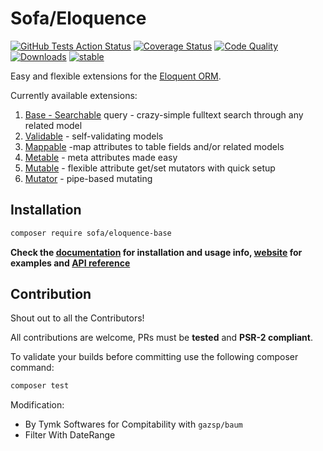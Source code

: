 # Sofa/Eloquence

[![GitHub Tests Action Status](https://github.com/jarektkaczyk/eloquence-base/workflows/Tests/badge.svg)](https://github.com/jarektkaczyk/eloquence-base/actions?query=workflow%3Atests+branch%3Amaster) [![Coverage Status](https://coveralls.io/repos/jarektkaczyk/eloquence-base/badge.svg)](https://coveralls.io/r/jarektkaczyk/eloquence-base) [![Code Quality](https://scrutinizer-ci.com/g/jarektkaczyk/eloquence-base/badges/quality-score.png)](https://scrutinizer-ci.com/g/jarektkaczyk/eloquence-base) [![Downloads](https://poser.pugx.org/sofa/eloquence-base/downloads)](https://packagist.org/packages/sofa/eloquence-base) [![stable](https://poser.pugx.org/sofa/eloquence-base/v/stable.svg)](https://packagist.org/packages/sofa/eloquence-base)

Easy and flexible extensions for the [Eloquent ORM](https://laravel.com/docs/eloquent).

Currently available extensions:

1. [Base - Searchable](https://github.com/jarektkaczyk/eloquence-base) query - crazy-simple fulltext search through any related model 
1. [Validable](https://github.com/jarektkaczyk/eloquence-validable) - self-validating models
2. [Mappable](https://github.com/jarektkaczyk/eloquence-mappable) -map attributes to table fields and/or related models
3. [Metable](https://github.com/jarektkaczyk/eloquence-metable) - meta attributes made easy
4. [Mutable](https://github.com/jarektkaczyk/eloquence-mutable) - flexible attribute get/set mutators with quick setup 
5. [Mutator](https://github.com/jarektkaczyk/eloquence-mutable) - pipe-based mutating

## Installation

```bash
composer require sofa/eloquence-base
```

**Check the [documentation](https://github.com/jarektkaczyk/eloquence/wiki) for installation and usage info, [website](http://softonsofa.com/tag/eloquence/) for examples and [API reference](http://jarektkaczyk.github.io/eloquence-api)**

## Contribution

Shout out to all the Contributors!

All contributions are welcome, PRs must be **tested** and **PSR-2 compliant**.

To validate your builds before committing use the following composer command:
```bash
composer test
```


Modification:
 - By Tymk Softwares for Compitability with `gazsp/baum`
 - Filter With DateRange
